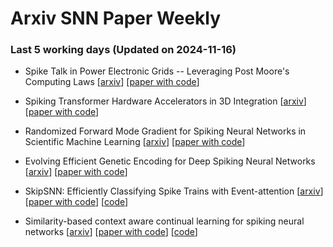 # Arxiv SNN Paper Weekly


 ### **Last 5 working days (Updated on 2024-11-16)** 


- Spike Talk in Power Electronic Grids -- Leveraging Post Moore's Computing Laws [[arxiv](https://arxiv.org/abs/2411.07654)] [[paper with code](https://paperswithcode.com/paper/spike-talk-in-power-electronic-grids)]

- Spiking Transformer Hardware Accelerators in 3D Integration [[arxiv](https://arxiv.org/abs/2411.07397)] [[paper with code](https://paperswithcode.com/paper/spiking-transformer-hardware-accelerators-in)]

- Randomized Forward Mode Gradient for Spiking Neural Networks in Scientific Machine Learning [[arxiv](https://arxiv.org/abs/2411.07057)] [[paper with code](https://paperswithcode.com/paper/randomized-forward-mode-gradient-for-spiking)]

- Evolving Efficient Genetic Encoding for Deep Spiking Neural Networks [[arxiv](https://arxiv.org/abs/2411.06792)] [[paper with code](https://paperswithcode.com/paper/evolving-efficient-genetic-encoding-for-deep)]

- SkipSNN: Efficiently Classifying Spike Trains with Event-attention [[arxiv](https://arxiv.org/abs/2411.05806)] [[paper with code](https://paperswithcode.com/paper/skipsnn-efficiently-classifying-spike-trains)] [[code](https://github.com/Anonymous6369/SkipSNN)]

- Similarity-based context aware continual learning for spiking neural networks [[arxiv](https://arxiv.org/abs/2411.05802)] [[paper with code](https://paperswithcode.com/paper/similarity-based-context-aware-continual)] [[code](https://github.com/braincog-x/brain-cog)]

